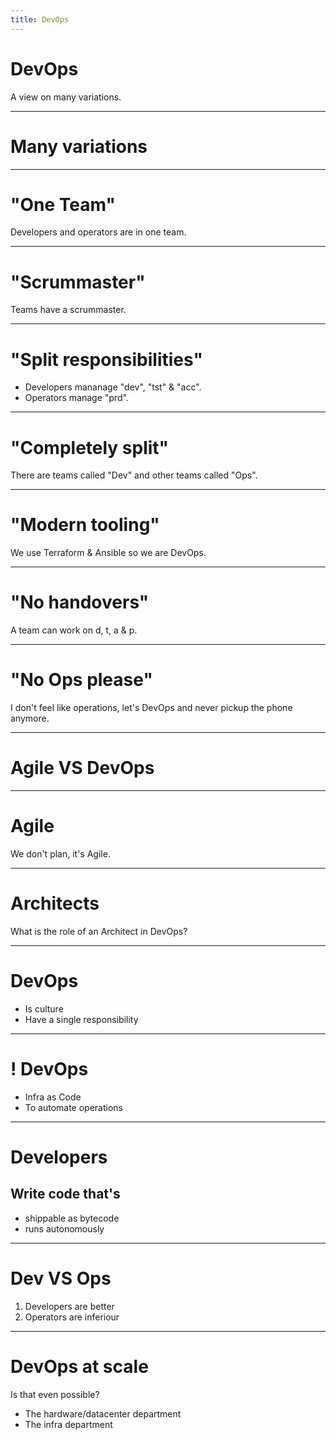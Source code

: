 ```yaml
---
title: DevOps
---
```


# DevOps

A view on many variations.

---

# Many variations

----

# "One Team"

Developers and operators are in one team.

----

# "Scrummaster"

Teams have a scrummaster.

----

# "Split responsibilities"

- Developers mananage "dev", "tst" & "acc".
- Operators manage "prd".

----

# "Completely split"

There are teams called "Dev" and other teams called "Ops".

----

# "Modern tooling"

We use Terraform & Ansible so we are DevOps.

----

# "No handovers"

A team can work on d, t, a & p.

----

# "No Ops please"

I don't feel like operations, let's DevOps and never pickup the phone anymore.

---

# Agile VS DevOps

---

# Agile

We don't plan, it's Agile.

---

# Architects

What is the role of an Architect in DevOps?

---

# DevOps

- Is culture
- Have a single responsibility

---

# ! DevOps

- Infra as Code
- To automate operations

---

# Developers

## Write code that's

- shippable as bytecode
- runs autonomously

---

# Dev VS Ops

1. Developers are better
2. Operators are inferiour

---

# DevOps at scale

Is that even possible?

- The hardware/datacenter department
- The infra department

